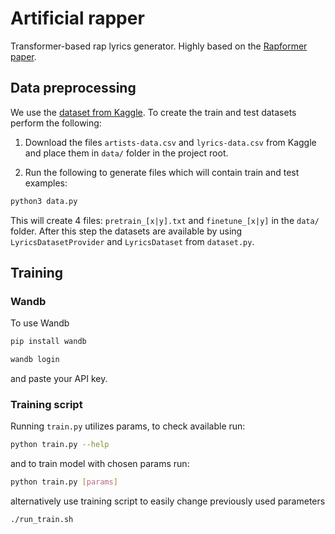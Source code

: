 # Artificial rapper

Transformer-based rap lyrics generator. Highly based on the [Rapformer paper](https://arxiv.org/abs/2004.03965).

## Data preprocessing

We use the [dataset from Kaggle](https://www.kaggle.com/datasets/neisse/scrapped-lyrics-from-6-genres). To create the train and test datasets perform the following:

1. Download the files `artists-data.csv` and `lyrics-data.csv` from Kaggle and place them in `data/` folder in the project root.

2. Run the following to generate files which will contain train and test examples:
```bash
python3 data.py
```
This will create 4 files: `pretrain_[x|y].txt` and `finetune_[x|y]` in the `data/` folder. After this step the datasets are available by using `LyricsDatasetProvider` and `LyricsDataset` from `dataset.py`.

## Training

### Wandb
To use Wandb
```bash
pip install wandb

wandb login
```
and paste your API key.

### Training script
Running `train.py` utilizes params, to check available run: 
```bash
python train.py --help
```

and to train model with chosen params run:
```bash
python train.py [params]
```
alternatively use training script to easily change previously used parameters
```bash
./run_train.sh
```